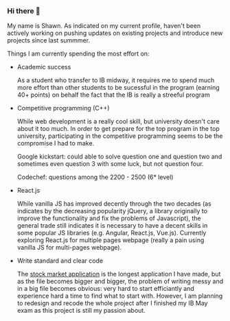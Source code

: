 ### Hi there 👋
My name is Shawn. 
As indicated on my current profile, haven't been actively working on pushing updates on existing projects and introduce new projects since last summmer.

Things I am currently spending the most effort on: 
- Academic success

  As a student who transfer to IB midway, it requires me to spend much more effort than other students to be sucessful in the program (earning 40+ points) on behalf the fact that the IB is really a streeful program

- Competitive programming (C++)

  While web development is a really cool skill, but university doesn't care about it too much. In order to get prepare for the top program in the top university, participating in the competitive programming seems to be the compromise I had to make. 
  
  Google kickstart: could able to solve question one and question two  and sometimes even question 3 with some luck, but not question four. 
  
  Codechef: questions among the 2200 - 2500 (6* level)
  
- React.js 

  While vanilla JS has improved decently through the two decades (as indicates by the decreasing popularity jQuery, a library originally to improve the functionality and fix the problems of Javascript), the general trade still indicates it is necessary to have a decent skills in some popular JS libraries (e.g. Angular, React.js, Vue.js). Currently exploring React.js for multiple pages webpage (really a pain using vanilla JS for multi-pages webpage). 

- Write standard and clear code

  The [stock market application](https://github.com/Caloverys/stock-market) is the longest application I have made, but as the file becomes bigger and bigger, the problem of writing messy and in a big file becomes obvious: very hard to start efficiantly and experience hard a time to find what to start with. However, I am planning to redesign and recode the whole project after I finished my IB May exam as this project is still my passion about. 




<!--
**Caloverys/caloverys** is a ✨ _special_ ✨ repository because its `README.md` (this file) appears on your GitHub profile.

Here are some ideas to get you started:

- 🔭 I’m currently working on ...
- 🌱 I’m currently learning ...
- 👯 I’m looking to collaborate on ...
- 🤔 I’m looking for help with ...
- 💬 Ask me about ...
- 📫 How to reach me: ...
- 😄 Pronouns: ...
- ⚡ Fun fact: ...
-->
